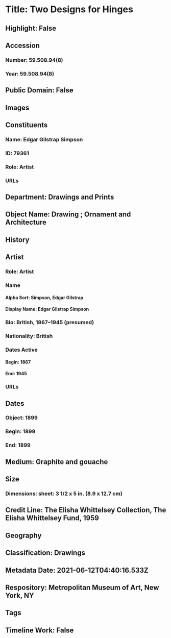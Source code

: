 # Title: Two Designs for Hinges
## Highlight: False
## Accession
### Number: 59.508.94(8)
### Year: 59.508.94(8)
## Public Domain: False
## Images
## Constituents
### Name: Edgar Gilstrap Simpson
### ID: 79361
### Role: Artist
### URLs
## Department: Drawings and Prints
## Object Name: Drawing ; Ornament and Architecture
## History
## Artist
### Role: Artist
### Name
#### Alpha Sort: Simpson, Edgar Gilstrap
#### Display Name: Edgar Gilstrap Simpson
### Bio: British, 1867–1945 (presumed)
### Nationality: British
### Dates Active
#### Begin: 1867
#### End: 1945
### URLs
## Dates
### Object: 1899
### Begin: 1899
### End: 1899
## Medium: Graphite and gouache
## Size
### Dimensions: sheet: 3 1/2 x 5 in. (8.9 x 12.7 cm)
## Credit Line: The Elisha Whittelsey Collection, The Elisha Whittelsey Fund, 1959
## Geography
## Classification: Drawings
## Metadata Date: 2021-06-12T04:40:16.533Z
## Respository: Metropolitan Museum of Art, New York, NY
## Tags
## Timeline Work: False